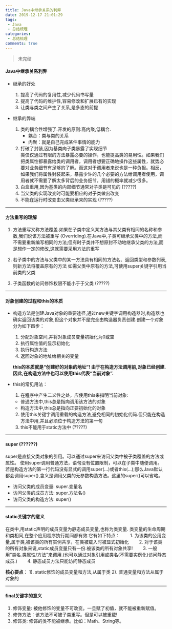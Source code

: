 ```yaml
---
title: Java中继承关系的利弊
date: 2019-12-17 21:01:29
tags: 
 - Java
 - 总结梳理
categories:
 - 总结梳理
comments: true
---
```


> 未完结

<!-- more -->

#### Java中继承关系利弊

* 继承的好处
  1. 提高了代码的复用性,减少代码书写量
  2. 提高了代码的维护性,容易修改和扩展已有的实现
  3. 让类与类之间产生了关系,是多态的前提

* 继承的弊端
  1. 类的耦合性增强了.开发的原则:高内聚,低耦合.
      * 耦合：类与类的关系
      * 内聚：就是自己完成某件事情的能力
  2. 打破了封装,因为基类向子类暴露了实现细节	
     类仅仅通过有限的方法暴露必要的操作，也能提高类的易用性。如果我们把类属性都暴露给类的调用者，调用者想要正确地操作这些属性，就势必要对业务细节有足够的了解。而这对于调用者来说也是一种负担。相反，如果我们将属性封装起来，暴露少许的几个必要的方法给调用者使用，调用者就不需要了解太多背后的业务细节，用错的概率就减少很多。
  3. 白盒重用,因为基类的内部细节通常对子类是可见的		(?????)
  4. 当父类的实现改变时可能要相应的对子类做出改变
  5. 不能在运行时改变由父类继承来的实现		(?????)

***

#### 方法重写的理解

1. 方法重写又称方法覆盖.如果在子类中定义某方法与其父类有相同的名称和参数,我们说该方法被重写 (Overriding).在Java中,子类可继承父类中的方法,而不需要重新编写相同的方法;但有时子类并不想原封不动地继承父类的方法,而是想作一定的修改,这就需要采用方法的重写

2. 若子类中的方法与父类中的某一方法具有相同的方法名、返回类型和参数列表,则新方法将覆盖原有的方法
    如需父类中原有的方法,可使用super关键字引用当前类的父类
3. 子类函数的访问修饰权限不能小于于父类		(?????)

***

#### 对象创建的过程和this的本质

* 构造方法是创建Java对象的重要途径,通过new关键字调用构造器时,构造器也确实返回该类的对象,但这个对象并不是完全由构造器负责创建.创建一个对象分为如下四步：
  1. 分配对象空间,并将对象成员变量初始化为0或空
  2. 执行属性值的显示初始化
  3. 执行构造方法
  4. 返回对象的地址给相关的变量
  
    **this的本质就是“创建好的对象的地址”! 由于在构造方法调用前,对象已经创建.因此,在构造方法中也可以使用this代表“当前对象”.**

* this的常见用法：
  1. 在程序中产生二义性之处，应使用this来指明当前对象:
    * 普通方法中,this总是指向调用该方法的对象
    * 构造方法中,this总是指向正要初始化的对象
  2. 使用this关键字调用重载的构造方法,避免相同的初始化代码.但只能在构造方法中用,并且必须位于构造方法的第一句
  3. this不能用于static方法中	(?????)

***

#### super     (??????)

super是直接父类对象的引用。可以通过super来访问父类中被子类覆盖的方法或属性。
使用super调用普通方法，语句没有位置限制，可以在子类中随便调用。
若是构造方法的第一行代码没有显式的调用super(...)或者this(...);那么Java默认都会调用super(),含义是调用父类的无参数构造方法。这里的super()可以省略。

* 访问父类的成员变量:	super.变量名
* 访问父类的成员方法:	super.方法名()
* 访问父类的构造方法:	super()



***

#### static关键字的意义

在类中,用static声明的成员变量为静态成员变量,也称为类变量. 类变量的生命周期和类相同,在整个应用程序执行期间都有效.它有如下特点：
　　1. 为该类的公用变量,属于类,被该类的所有实例共享，在类被载入时被显式初始化
　　2. 对于该类的所有对象来说,static成员变量只有一份.被该类的所有对象共享!
　　3. 一般用“类名.类属性/方法”来调用.(也可以通过对象引用或类名(不需要实例化)访问静态成员.)
　　4. 静态成员方法只能访问静态成员

**核心要点**：
  1). static修饰的成员变量和方法,从属于类
  2). 普通变量和方法从属于对象的

***

#### final关键字的意义
1. 修饰变量: 被他修饰的变量不可改变。一旦赋了初值，就不能被重新赋值。
2. 修饰方法：该方法不可被子类重写。但是可以被重载!
3. 修饰类: 修饰的类不能被继承。比如：Math、String等。